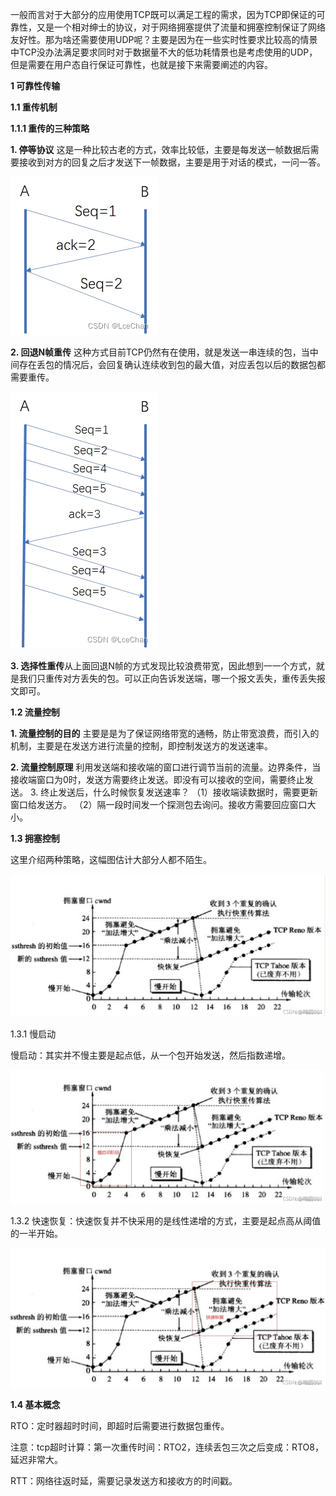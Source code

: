 一般而言对于大部分的应用使用TCP既可以满足工程的需求，因为TCP即保证的可靠性，又是一个相对绅士的协议，对于网络拥塞提供了流量和拥塞控制保证了网络友好性。那为啥还需要使用UDP呢？主要是因为在一些实时性要求比较高的情景中TCP没办法满足要求同时对于数据量不大的低功耗情景也是考虑使用的UDP，但是需要在用户态自行保证可靠性，也就是接下来需要阐述的内容。

**1 可靠性传输** 

**1.1 重传机制**

**1.1.1 重传的三种策略**

**1. 停等协议** 这是一种比较古老的方式，效率比较低，主要是每发送一帧数据后需要接收到对方的回复之后才发送下一帧数据，主要是用于对话的模式，一问一答。

![](Images/6138e223092768c7c7b29fc5b5bec843.jpg)

**2. 回退N帧重传** 这种方式目前TCP仍然有在使用，就是发送一串连续的包，当中间存在丢包的情况后，会回复确认连续收到包的最大值，对应丢包以后的数据包都需要重传。

![](Images/e34abee23ff34954d7ac8e039d45200d.jpg)

**3. 选择性重传**从上面回退N帧的方式发现比较浪费带宽，因此想到一一个方式，就是我们只重传对方丢失的包。可以正向告诉发送端，哪一个报文丢失，重传丢失报文即可。





**1.2 流量控制**

**1. 流量控制的目的** 主要是是为了保证网络带宽的通畅，防止带宽浪费，而引入的机制，主要是在发送方进行流量的控制，即控制发送方的发送速率。 

**2. 流量控制原理** 利用发送端和接收端的窗口进行调节当前的流量。边界条件，当接收端窗口为0时，发送方需要终止发送。即没有可以接收的空间，需要终止发送。 3. 终止发送后，什么时候恢复发送速率？ （1）接收端读数据时，需要更新窗口给发送方。 （2）隔一段时间发一个探测包去询问。接收方需要回应窗口大小。



**1.3 拥塞控制** 

这里介绍两种策略，这幅图估计大部分人都不陌生。

![](Images/be1eb55540d854f224d2b7d0b9f72148.jpg)

1.3.1 慢启动

慢启动：其实并不慢主要是起点低，从一个包开始发送，然后指数递增。

![](Images/2ffd60b6c121d48c85d5875d235d302b.jpg)

1.3.2 快速恢复：快速恢复并不快采用的是线性递增的方式，主要是起点高从阈值的一半开始。

![](Images/f72547c3a031293e7fb0b6002960a178.jpg)

**1.4 基本概念**

RTO：定时器超时时间，即超时后需要进行数据包重传。

注意：tcp超时计算：第一次重传时间：RTO2，连续丢包三次之后变成：RTO8，延迟非常大。

RTT：网络往返时延，需要记录发送方和接收方的时间戳。